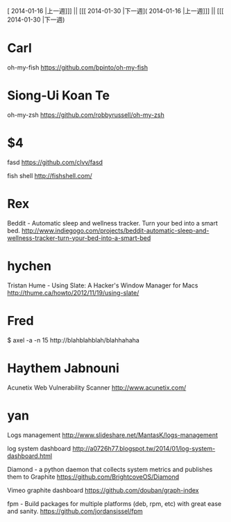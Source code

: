 [ 2014-01-16 |上一週]]] || [[[ 2014-01-30 |下一週]( 2014-01-16 |上一週]]] || [[[ 2014-01-30 |下一週)



# Carl

oh-my-fish
<https://github.com/bpinto/oh-my-fish>  

# Siong-Ui Koan Te

oh-my-zsh
<https://github.com/robbyrussell/oh-my-zsh>  
  
# $4 

fasd
<https://github.com/clvv/fasd>  

fish shell
<http://fishshell.com/>  

# Rex

Beddit - Automatic sleep and wellness tracker. Turn your bed into a smart bed.
<http://www.indiegogo.com/projects/beddit-automatic-sleep-and-wellness-tracker-turn-your-bed-into-a-smart-bed>  

# hychen

Tristan Hume - Using Slate: A Hacker's Window Manager for Macs
<http://thume.ca/howto/2012/11/19/using-slate/>  

# Fred

$ axel -a -n 15 http://blahblahblah/blahhahaha

# Haythem Jabnouni

Acunetix  Web Vulnerability Scanner
<http://www.acunetix.com/>  

# yan

Logs management
<http://www.slideshare.net/MantasK/logs-management>  

log system dashboard
<http://a0726h77.blogspot.tw/2014/01/log-system-dashboard.html>  

Diamond - a python daemon that collects system metrics and publishes them to Graphite
<https://github.com/BrightcoveOS/Diamond>  

Vimeo graphite dashboard
<https://github.com/douban/graph-index>  

fpm - Build packages for multiple platforms (deb, rpm, etc) with great ease and sanity.
<https://github.com/jordansissel/fpm>  